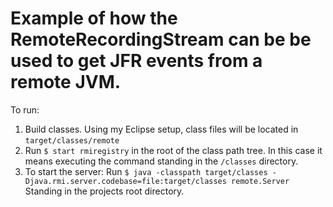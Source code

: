 # Example of how the RemoteRecordingStream can be be used to get JFR events from a remote JVM.

To run:

1. Build classes. Using my Eclipse setup, class files will be located in `target/classes/remote`
2. Run `$ start rmiregistry` in the root of the class path tree. In this case it means executing the command standing in the `/classes` directory.
3. To start the server: Run `$ java -classpath target/classes -Djava.rmi.server.codebase=file:target/classes remote.Server` Standing in the projects root directory.
